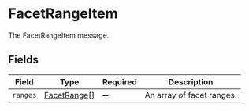 # FacetRangeItem

The FacetRangeItem message.


## Fields

| Field                                             | Type                                              | Required                                          | Description                                       |
| ------------------------------------------------- | ------------------------------------------------- | ------------------------------------------------- | ------------------------------------------------- |
| `ranges`                                          | [FacetRange](../../models/shared/facetrange.md)[] | :heavy_minus_sign:                                | An array of facet ranges.                         |